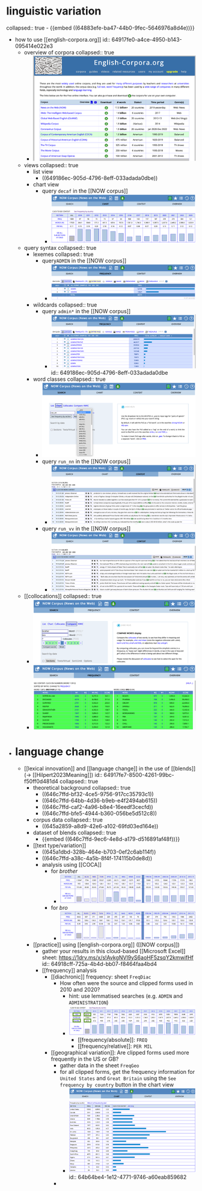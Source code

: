 # linguistic variation
collapsed:: true
	- {{embed ((64883efe-ba47-44b0-9fec-5646976a8d4e))}}
- how to use [[english-corpora.org]]
  id:: 64917fe0-a4ce-4950-b143-095414e022e3
	- overview of corpora
	  collapsed:: true
		- ![image.png](../assets/image_1687259415127_0.png)
	- views
	  collapsed:: true
		- list view
			- ((649186ec-905d-4796-8eff-033adada0dbe))
		- chart view
			- query `decaf` in the [[NOW corpus]]
				- ![image.png](../assets/image_1687259109695_0.png)
	- query syntax
	  collapsed:: true
		- lexemes
		  collapsed:: true
			- query`ADMIN` in the [[NOW corpus]]
				- ![image.png](../assets/image_1687258926938_0.png)
		- wildcards
		  collapsed:: true
			- query `admin*` in the [[NOW corpus]]
				- ![image.png](../assets/image_1687258861595_0.png)
				  id:: 649186ec-905d-4796-8eff-033adada0dbe
		- word classes
		  collapsed:: true
			- ![image.png](../assets/image_1687259357965_0.png)
			- query `run_nn` in the [[NOW corpus]]
				- ![image.png](../assets/image_1687259262662_0.png)
			- query `run_vv` in the [[NOW corpus]]
				- ![image.png](../assets/image_1687259313776_0.png)
	- [[collocations]]
	  collapsed:: true
		- ![image.png](../assets/image_1687261600943_0.png)
		- ![image.png](../assets/image_1687261574344_0.png)
- # language change
	- [[lexical innovation]] and [[language change]] in the use of [[blends]] (→ [[Hilpert2023Meaning]])
	  id:: 64917fe7-8500-4261-99bc-f50ff0d481d4
	  collapsed:: true
		- theoretical background
		  collapsed:: true
			- ((646c7ffd-bf32-4ce5-9756-917cc35793c1))
			- ((646c7ffd-64bb-4d36-b9eb-e4f2494ab615))
			- ((646c7ffd-caf2-4a96-b8e4-16eedf3cecfd))
			- ((646c7ffd-bfe5-4944-b360-056be5d512c8))
		- corpus data
		  collapsed:: true
			- ((645a2859-a8d9-42e6-a102-69fd03ed164e))
		- dataset of blends
		  collapsed:: true
			- {{embed ((646c7ffd-9ec6-4e8d-a179-d516891af48f))}}
		- [[text type/variation]]
			- ((645a1dbd-328b-464e-b703-0ef2c6ab114f))
			- ((646c7ffd-a38c-4a5b-8f4f-174115b0de8d))
			- analysis using [[COCA]]
				- for *brother*
					- ![image.png](../assets/image_1688463174743_0.png)
				- for *bro*
					- ![image.png](../assets/image_1688463153614_0.png)
		- [[practice]] using [[english-corpora.org]] ([[NOW corpus]])
			- gather your results in this cloud-based [[Microsoft Excel]] sheet: https://1drv.ms/x/s!AvkgNVl9yS6aoHF5zsqY2kmwifHf
			  id:: 64918cff-725a-4b4d-bb07-f8464faa4bd4
			- [[frequency]] analysis
				- [[diachronic]] frequency: sheet `FreqDiac`
					- How often were the source and clipped forms used in 2010 and 2020?
						- hint: use lemmatised searches (e.g. `ADMIN` and `ADMINISTRATION`)
						- ![image.png](../assets/image_1687260592633_0.png)
							- [[frequency/absolute]]: `FREQ`
							- [[frequency/relative]]: `PER MIL`
				- [[geographical variation]]: Are clipped forms used more frequently in the US or GB?
					- gather data in the sheet `FreqGeo`
					- for all clipped forms, get the frequency information for `United States` and `Great Britain` using the `See frequency by country` button in the chart view
						- ![image.png](../assets/image_1687261009696_0.png)
						  id:: 64b64be4-1e12-4771-9746-a60eab859682
					-